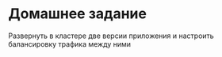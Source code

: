# Домашнее задание

Развернуть в кластере две версии приложения и настроить балансировку трафика между ними